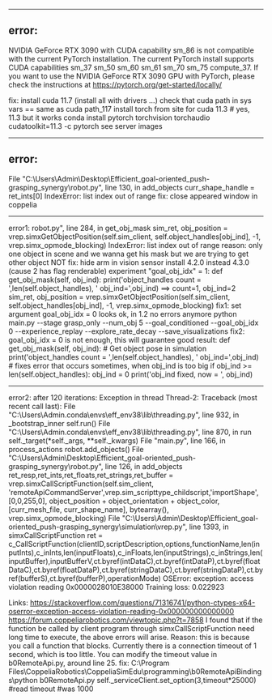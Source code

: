 
---------------------------------------------------------
error:
---------------------------------------------------------
NVIDIA GeForce RTX 3090 with CUDA capability sm_86 is not compatible with the current PyTorch installation.
The current PyTorch install supports CUDA capabilities sm_37 sm_50 sm_60 sm_61 sm_70 sm_75 compute_37.
If you want to use the NVIDIA GeForce RTX 3090 GPU with PyTorch, please check the instructions at https://pytorch.org/get-started/locally/

fix:
install cuda 11.7 (install all with drivers ...)
check that cuda path in sys vars == same as cuda path_117
install torch from site for cuda 11.3 # yes, 11.3 but it works
conda install pytorch torchvision torchaudio cudatoolkit=11.3 -c pytorch
see server images


---------------------------------------------------------
error:
---------------------------------------------------------
File "C:\Users\Admin\Desktop\Efficient_goal-oriented_push-grasping_synergy\robot.py", line 130, in add_objects
    curr_shape_handle = ret_ints[0]
IndexError: list index out of range
fix:
	close appeared window in coppelia


--------------------------------------------------
error1: robot.py", line 284, in get_obj_mask
    sim_ret, obj_position = vrep.simxGetObjectPosition(self.sim_client, self.object_handles[obj_ind], -1, vrep.simx_opmode_blocking)
    IndexError: list index out of range
reason: only one object in scene and we wanna get his mask
    but we are trying to get other object
NOT fix:
    hide arm in vision sensor
    install 4.2.0 instead 4.3.0 (cause 2 has flag renderable)
experiment "goal_obj_idx" = 1:
    def get_obj_mask(self, obj_ind):
        print('object_handles count = ',len(self.object_handles), ' obj_ind=',obj_ind)
        ==> count=1, obj_ind=2
        sim_ret, obj_position = vrep.simxGetObjectPosition(self.sim_client, self.object_handles[obj_ind], -1, vrep.simx_opmode_blocking)
fix1: set argument goal_obj_idx = 0
    looks ok, in 1.2 no errors anymore
    python main.py --stage grasp_only --num_obj 5 --goal_conditioned --goal_obj_idx 0 --experience_replay --explore_rate_decay --save_visualizations
fix2: goal_obj_idx = 0 is not enough, this will guarantee good result:
    def get_obj_mask(self, obj_ind):
        # Get object pose in simulation
        print('object_handles count = ',len(self.object_handles), ' obj_ind=',obj_ind)
        # fixes error that occurs sometimes, when obj_ind is too big
        if obj_ind >= len(self.object_handles):
            obj_ind = 0
            print('obj_ind fixed, now = ', obj_ind)



---------------------------------------------------------
error2:
    after 120 iterations:
    Exception in thread Thread-2:
    Traceback (most recent call last):
      File "C:\Users\Admin\.conda\envs\eff_env38\lib\threading.py", line 932, in _bootstrap_inner
        self.run()
      File "C:\Users\Admin\.conda\envs\eff_env38\lib\threading.py", line 870, in run
        self._target(*self._args, **self._kwargs)
      File "main.py", line 166, in process_actions
        robot.add_objects()
      File "C:\Users\Admin\Desktop\Efficient_goal-oriented_push-grasping_synergy\robot.py", line 126, in add_objects
        ret_resp,ret_ints,ret_floats,ret_strings,ret_buffer = vrep.simxCallScriptFunction(self.sim_client, 'remoteApiCommandServer',vrep.sim_scripttype_childscript,'importShape',[0,0,255,0], object_position + object_orientation + object_color, [curr_mesh_file, curr_shape_name], bytearray(), vrep.simx_opmode_blocking)
      File "C:\Users\Admin\Desktop\Efficient_goal-oriented_push-grasping_synergy\simulation\vrep.py", line 1393, in simxCallScriptFunction
        ret = c_CallScriptFunction(clientID,scriptDescription,options,functionName,len(inputInts),c_inInts,len(inputFloats),c_inFloats,len(inputStrings),c_inStrings,len(inputBuffer),inputBufferV,ct.byref(intDataC),ct.byref(intDataP),ct.byref(floatDataC),ct.byref(floatDataP),ct.byref(stringDataC),ct.byref(stringDataP),ct.byref(bufferS),ct.byref(bufferP),operationMode)
    OSError: exception: access violation reading 0x0000028010E38000
    Training loss: 0.022923

Links:
    https://stackoverflow.com/questions/71316741/python-ctypes-x64-oserror-exception-access-violation-reading-0x000000000000000
    https://forum.coppeliarobotics.com/viewtopic.php?t=7858
    I found that if the function be called by client program through simxCallScriptFunction need long time to execute, the above errors will arise.
Reason:
    this is because you call a function that blocks. Currently there is a connection timeout of 1 second, which is too little. You can modify the timeout value in b0RemoteApi.py, around line 25.
fix:
    C:\Program Files\CoppeliaRobotics\CoppeliaSimEdu\programming\b0RemoteApiBindings\python
    b0RemoteApi.py
    self._serviceClient.set_option(3,timeout*25000) #read timeout #was 1000
